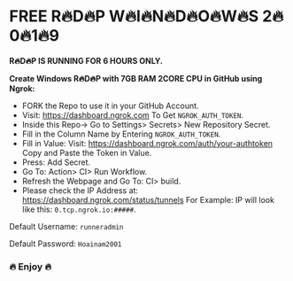 # FREE R🔥D🔥P W🔥I🔥N🔥D🔥O🔥W🔥S 2🔥0🔥1🔥9

<b>R🔥D🔥P IS RUNNING FOR 6 HOURS ONLY.</b>

<b>Create Windows R🔥D🔥P with 7GB RAM 2CORE CPU in GitHub using Ngrok:</b>

+ FORK the Repo to use it in your GitHub Account.
+ Visit: https://dashboard.ngrok.com To Get `NGROK_AUTH_TOKEN`.
+ Inside this Repo-> Go to Settings> Secrets> New Repository Secret.
+ Fill in the Column Name by Entering `NGROK_AUTH_TOKEN`.
+ Fill in Value: Visit: https://dashboard.ngrok.com/auth/your-authtoken Copy and Paste the Token in Value.
+ Press: Add Secret.
+ Go To: Action> CI> Run Workflow.
+ Refresh the Webpage and Go To: CI> build.
+ Please check the IP Address at: https://dashboard.ngrok.com/status/tunnels For Example: IP will look like this: `0.tcp.ngrok.io:#####`.

Default Username: `runneradmin`

Default Password: `Hoainam2001`

<h3>🔥 Enjoy 🔥</h3>
